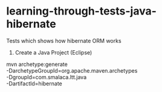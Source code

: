 learning-through-tests-java-hibernate
=====================================

Tests which shows how hibernate ORM works

1) Create a Java Project (Eclipse)


mvn archetype:generate \
  -DarchetypeGroupId=org.apache.maven.archetypes \
  -DgroupId=com.smalaca.ltt.java \
  -DartifactId=hibernate